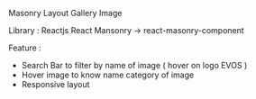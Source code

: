 Masonry Layout Gallery Image

Library :
Reactjs 
React Mansonry -> react-masonry-component

Feature :
- Search Bar to filter by name of image ( hover on logo EVOS )
- Hover image to know name category of image
- Responsive layout
